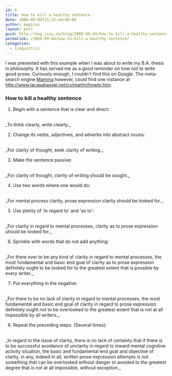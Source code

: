 ```yaml
---
id: 6
title: How to kill a healthy sentence
date: 2008-09-04T15:23:44+00:00
author: magicus
layout: post
guid: http://mag.icus.se/blog/2008-09-04/how-to-kill-a-healthy-sentence/
permalink: /2008-09-04/how-to-kill-a-healthy-sentence/
categories:
  - linguistics
---
```

I was presented with this example when I was about to write my B.A. thesis in philosophy. It has served me as a good reminder on how not to write good prose. Curiously enough, I couldn't find this on Google. The meta-search engine [Mamma](http://www.mamma.com/) however, could find one instance at <http://www.lacasahassel.net/cv/martin/howto.htm>.

### How to kill a healthy sentence

  1. Begin with a sentence that is clear and direct:
   <br>
    _To think clearly, write clearly._

  2. Change its verbs, adjectives, and adverbs into abstract nouns:
   <br>
    _For clarity of thought, seek clarity of writing._

  3. Make the sentence passive:
   <br>
    _For clarity of thought, clarity of writing should be sought._
<!--more-->

  4. Use two words where one would do:
   <br>
    _For mental process clarity, prose expression clarity should be looked for._

  5. Use plenty of 'in regard to' and 'as to':
   <br>
    _For clarity in regard to mental processes, clarity as to prose expression should be looked for._

  6. Sprinkle with words that do not add anything:
   <br>
    _For there ever to be any kind of clarity in regard to mental processes, the most fundamental and basic end goal of clarity as to prose expression definitely ought to be looked for to the greatest extent that is possible by every writer._

  7. Put everything in the negative:
   <br>
    _For there to be no lack of clarity in regard to mental processes, the most fundamental and basic end goal of clarity in regard to prose expression definitely ought not to be overlooked to the greatest extent that is not at all impossible by all writers._

  8. Repeat the preceding steps. (Several times):
   <br>
    _In regard to the issue of clarity, there is no lack of certainty that if there is to be successful avoidance of unclarity in regard to inward mental cognitive activity situation, the basic and fundamental end goal and objective of clarity, in any, indeed in all, written prose expression attempts is not something that can be overlooked without danger or avoided to the greatest degree that is not at all impossible, without exception._
